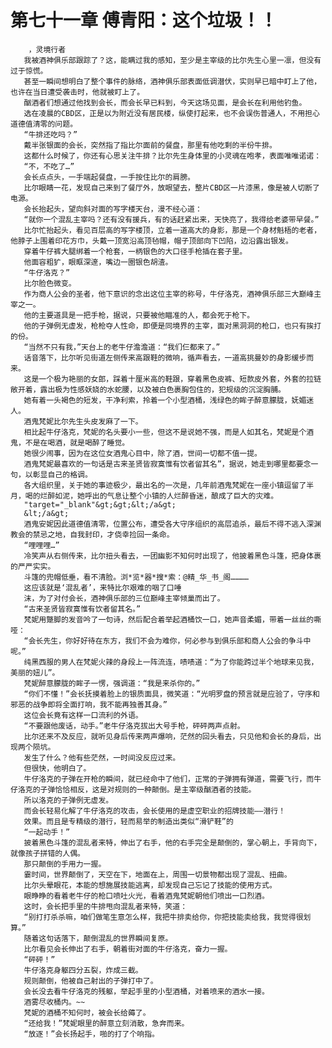 # 第七十一章 傅青阳：这个垃圾！！
        ，灵境行者
       我被酒神俱乐部跟踪了？这，能瞒过我的感知，至少是主宰级的比尔先生心里一凛，但没有过于惊慌。
       甚至一瞬间想明白了整个事件的脉络，酒神俱乐部表面低调潜伏，实则早已暗中盯上了他，也许在当日遭受袭击时，他就被盯上了。
       酗酒者们想通过他找到会长，而会长早已料到，今天这场见面，是会长在利用他钓鱼。
       选在凌晨的CBD区，正是以为附近没有居民楼，纵使打起来，也不会误伤普通人，不用担心道德值清零的问题。
       “牛排还吃吗？”
       戴半张银面的会长，突然指了指比尔面前的餐盘，那里有他吃剩的半份牛排。
       这都什么时候了，你还有心思关注牛排？比尔先生身体里的小灵魂在咆孝，表面唯唯诺诺：
       “不，不吃了…”
       会长点点头，一手端起餐盘，一手按住比尔的肩膀。
       比尔眼睛一花，发现自己来到了餐厅外，放眼望去，整片CBD区一片漆黑，像是被人切断了电源。
       会长抬起头，望向斜对面的写字楼天台，漫不经心道：
       “就你一个混乱主宰吗？还有没有援兵，有的话赶紧出来，天快亮了，我得给老婆带早餐。”
       比尔忙抬起头，看见百层高的写字楼顶，立着一道高大的身影，那是一个身材魁梧的老者，他脖子上围着印花方巾，头戴一顶宽沿高顶毡帽，帽子顶部向下凹陷，边沿露出银发。
       穿着牛仔裤大腿绑着一个枪套，一柄银色的大口径手枪插在套子里。
       他面容粗犷，眼眶深邃，嘴边一圈银色胡渣。
       “牛仔洛克？”
       比尔脸色微变。
       作为商人公会的圣者，他下意识的念出这位主宰的称号，牛仔洛克，酒神俱乐部三大巅峰主宰之一。
       他的主要道具是一把手枪，据说，只要被他瞄准的人，都会死于枪下。
       他的子弹例无虚发，枪枪夺人性命，即便是同境界的主宰，面对黑洞洞的枪口，也只有挨打的份。
       “当然不只有我，”天台上的老牛仔澹澹道：“我们仨都来了。”
       话音落下，比尔听见街道左侧传来高跟鞋的微响，循声看去，一道高挑曼妙的身影缓步而来。
       这是一个极为艳丽的女郎，踩着十厘米高的鞋跟，穿着黑色皮裤、短款皮外套，外套的拉链敞开着，露出极为性感妖娆的水蛇腰，以及被白色裹胸包住的，犯规级的沉淀胸脯。
       她有着一头褐色的短发，干净利索，拎着一个小型酒桶，浅绿色的眸子醉意朦胧，妩媚迷人。
       酒鬼梵妮比尔先生头皮发麻了一下。
       相比起牛仔洛克，梵妮的名头要小一些，但这不是说她不强，而是人如其名，梵妮是个酒鬼，不是在喝酒，就是喝醉了睡觉。
       她很少闹事，因为在这位女酒鬼心目中，除了酒，世间一切都不值一提。
       酒鬼梵妮最喜欢的一句话是古来圣贤皆寂寞惟有饮者留其名”，据说，她走到哪里都要念一句，以彰显自己的格调。
       各大组织里，关于她的事迹极少，最出名的一次是，几年前酒鬼梵妮在一座小镇逗留了半月，喝的烂醉如泥，她呼出的气息让整个小镇的人烂醉昏迷，酿成了巨大的灾难。
       "target="_blank"&gt;&gt;&lt;/a&gt;
       &lt;/a&gt;
       酒鬼安妮因此道德值清零，位置公布，遭受各大守序组织的高层追杀，最后不得不逃入深渊教会的禁忌之地，自我封印，才侥幸捡回一条命。
       “哩哩哩…”
       冷笑声从右侧传来，比尔扭头看去，一团幽影不知何时出现了，他披着黑色斗篷，把身体裹的严严实实。
       斗篷的兜帽低垂，看不清脸。浏*览*器*搜*索：@精_华_书_阁…………
       这应该就是‘混乱者’，来特比尔艰难的咽了口唾
       沫，为了对付会长，酒神俱乐部的三位巅峰主宰倾巢而出了。
       “古来圣贤皆寂寞惟有饮者留其名。”
       梵妮用蹩脚的发音吟了一句诗，然后配合着举起酒桶饮一口，她声音柔媚，带着一丝丝的嘶哑：
       “会长先生，你好好待在东方，我们不会为难你，何必参与到俱乐部和商人公会的争斗中呢。”
       纯黑西服的男人在梵妮火辣的身段上一阵流连，啧啧道：“为了你能跨过半个地球来见我，美丽的妞儿”。
       梵妮醉意朦胧的眸子一愣，强调道：“我是来杀你的。”
       “你们不懂！”会长抚摸着脸上的银质面具，微笑道：“光明罗盘的预言就是应验了，守序和邪恶的战争即将全面打响，我不能再独善其身。”
       这位会长竟有这样一口流利的外语。
       “不要跟他废话，动手。”老牛仔洛克拔出大号手枪，砰砰两声点射。
       比尔还来不及反应，就听见身后传来两声爆响，茫然的回头看去，只见他和会长的身后，出现两个陨坑。
       发生了什么？他有些茫然，一时间没反应过来。
       但很快，他明白了。
       牛仔洛克的子弹在开枪的瞬间，就已经命中了他们，正常的子弹拥有弹道，需要飞行，而牛仔洛克的子弹恰恰相反，这是对规则的一种颠倒。是主宰级酗酒者的技能。
       所以洛克的子弹例无虚发。
       而会长轻易化解了牛仔洛克的攻击，会长使用的是虚空职业的招牌技能——潜行！
       效果。而且是专精级的潜行，轻而易举的制造出类似“滑铲鞋”的
       “一起动手！”
       披着黑色斗篷的混乱者来特，伸出了右手，他的右手完全是颠倒的，掌心朝上，手背向下，就像孩子拼错的人偶。
       那只颠倒的手用力一握。
       霎时间，世界颠倒了，天空在下，地面在上，周围一切景物都出现了混乱、扭曲。
       比尔头晕眼花，本能的想施展技能逃离，却发现自己忘记了技能的使用方式。
       眼睁睁的看着老牛仔的枪口喷吐火光，看着酒鬼梵妮朝他们喷出一口烈酒。
       这时，会长把手里的牛排甩向混乱者来特，笑道：
       “别打打杀杀嘛，咱们做笔生意怎么样，我把牛排卖给你，你把技能卖给我，我觉得很划算。”
       随着这句话落下，颠倒混乱的世界瞬间复原。
       比尔看见会长伸出了右手，朝着街对面的牛仔洛克，奋力一握。
       “砰砰！”
       牛仔洛克身躯四分五裂，炸成三截。
       规则颠倒，他被自己射出的子弹打中了。
       会长没去看牛仔洛克的残躯，举起手里的小型酒桶，对着喷来的酒水一接。
       酒雾尽收桶内。~~
       梵妮的酒桶不知何时，被会长给薅了。
       “还给我！”梵妮眼里的醉意立刻消散，急奔而来。
       “放逐！”会长扬起手，啪的打了个响指。